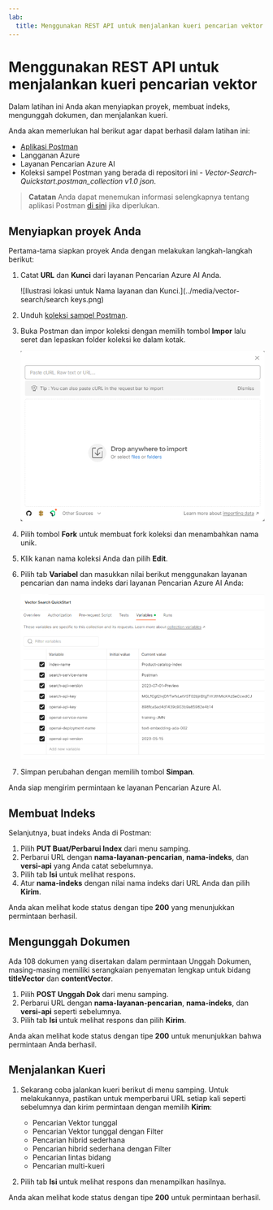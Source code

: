 ```yaml
---
lab:
  title: Menggunakan REST API untuk menjalankan kueri pencarian vektor
---
```


# Menggunakan REST API untuk menjalankan kueri pencarian vektor

Dalam latihan ini Anda akan menyiapkan proyek, membuat indeks, mengunggah dokumen, dan menjalankan kueri.

Anda akan memerlukan hal berikut agar dapat berhasil dalam latihan ini:

- [Aplikasi Postman](https://www.postman.com/downloads/)
- Langganan Azure
- Layanan Pencarian Azure AI
- Koleksi sampel Postman yang berada di repositori ini - *Vector-Search-Quickstart.postman_collection v1.0 json*.

> **Catatan** Anda dapat menemukan informasi selengkapnya tentang aplikasi Postman [di sini](https://learn.microsoft.com/en-us/azure/search/search-get-started-rest) jika diperlukan.

## Menyiapkan proyek Anda

Pertama-tama siapkan proyek Anda dengan melakukan langkah-langkah berikut:

1. Catat **URL** dan **Kunci** dari layanan Pencarian Azure AI Anda.

    ![Ilustrasi lokasi untuk Nama layanan dan Kunci.](../media/vector-search/search keys.png)

1. Unduh [koleksi sampel Postman](https://github.com/MicrosoftLearning/mslearn-knowledge-mining/blob/main/Labfiles/10-vector-search/Vector%20Search.postman_collection%20v1.0.json).
1. Buka Postman dan impor koleksi dengan memilih tombol **Impor** lalu seret dan lepaskan folder koleksi ke dalam kotak.

    ![Gambar kotak dialog Impor](../media/vector-search/import.png)

1. Pilih tombol **Fork** untuk membuat fork koleksi dan menambahkan nama unik.
1. Klik kanan nama koleksi Anda dan pilih **Edit**.
1. Pilih tab **Variabel** dan masukkan nilai berikut menggunakan layanan pencarian dan nama indeks dari layanan Pencarian Azure AI Anda:

    ![Diagram menampilkan contoh pengaturan variabel](../media/vector-search/variables.png)

1. Simpan perubahan dengan memilih tombol **Simpan**.

Anda siap mengirim permintaan ke layanan Pencarian Azure AI.

## Membuat Indeks

Selanjutnya, buat indeks Anda di Postman:

1. Pilih **PUT Buat/Perbarui Index** dari menu samping.
1. Perbarui URL dengan **nama-layanan-pencarian**, **nama-indeks**, dan **versi-api** yang Anda catat sebelumnya.
1. Pilih tab **Isi** untuk melihat respons.
1. Atur **nama-indeks** dengan nilai nama indeks dari URL Anda dan pilih **Kirim**.

Anda akan melihat kode status dengan tipe **200** yang menunjukkan permintaan berhasil.

## Mengunggah Dokumen

Ada 108 dokumen yang disertakan dalam permintaan Unggah Dokumen, masing-masing memiliki serangkaian penyematan lengkap untuk bidang **titleVector** dan **contentVector**.

1. Pilih **POST Unggah Dok** dari menu samping.
1. Perbarui URL dengan **nama-layanan-pencarian**, **nama-indeks**, dan **versi-api** seperti sebelumnya.
1. Pilih tab **Isi** untuk melihat respons dan pilih **Kirim**.

Anda akan melihat kode status dengan tipe **200** untuk menunjukkan bahwa permintaan Anda berhasil.

## Menjalankan Kueri

1. Sekarang coba jalankan kueri berikut di menu samping. Untuk melakukannya, pastikan untuk memperbarui URL setiap kali seperti sebelumnya dan kirim permintaan dengan memilih **Kirim**:

    - Pencarian Vektor tunggal
    - Pencarian Vektor tunggal dengan Filter
    - Pencarian hibrid sederhana
    - Pencarian hibrid sederhana dengan Filter
    - Pencarian lintas bidang
    - Pencarian multi-kueri

1. Pilih tab **Isi** untuk melihat respons dan menampilkan hasilnya.

Anda akan melihat kode status dengan tipe **200** untuk permintaan berhasil.
